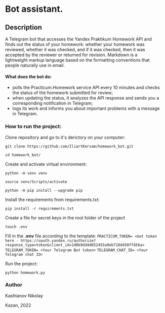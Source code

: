 # Bot assistant.
## Description
A Telegram bot that accesses the Yandex Praktikum Homework API and finds out the status of your homework: whether your homework was reviewed, whether it was checked, and if it was checked, then it was accepted by the reviewer or returned for revision. Markdown is a lightweight markup language based on the formatting conventions that people naturally use in email.
#### What does the bot do:
- polls the Practicum.Homework service API every 10 minutes and checks the status of the homework submitted for review;
- when updating the status, it analyzes the API response and sends you a corresponding notification in Telegram;
- logs its work and informs you about important problems with a message in Telegram.
### How to run the project:
Clone repository and go to it's derictory on your computer:
```
git clone https://github.com/IliartKersam/homework_bot.git
```
```
cd homework_bot/
```
Create and activate virtual environment:

```
python -m venv venv
```
```
source venv/Scripts/activate
```
```
python -m pip install --upgrade pip
```
Install the requirements from requirements.txt:
```
pip install -r requirements.txt
```
Create a file for secret keys in the root folder of the project
```
touch .env
```
Fill in the **.env** file according to the template:
`PRACTICUM_TOKEN= <Get token here - https://oauth.yandex.ru/authorize?response_type=token&client_id=1d0b9dd4d652455a9eb710d450ff456a>`
`TELEGRAM_TOKEN= <Your Telegram Bot token>`
`TELEGRAM_CHAT_ID= <Your Telegram chat ID>`

Run the project:
```
python homework.py
```
### Author
Kashtanov Nikolay

Kazan, 2022
